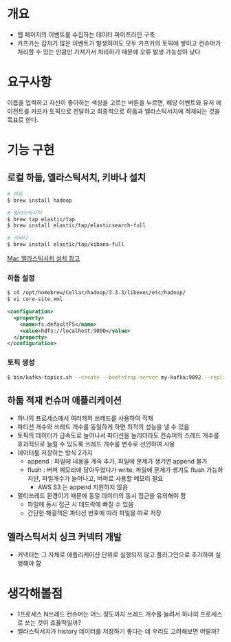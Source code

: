 # 개요
- 웹 페이지의 이벤트를 수집하는 데이터 파이프라인 구축
- 카프카는 갑자기 많은 이벤트가 발생하여도 모두 카프카의 토픽에 쌓이고 컨슈머가 처리할 수 있는 만큼만 가져가서 처리하기 때문에 오류 발생 가능성이 낮다

# 요구사항
이름을 입력하고 자신이 좋아하는 색상을 고르는 버튼을 누르면, 해당 이벤트와 유저 에이전트를 카프카 토픽으로 전달하고 최종적으로 하둡과 엘라스틱서치에 적재되는 것을 목표로 한다.

# 기능 구현
## 로컬 하둡, 엘라스틱서치, 키바나 설치
```bash
# 하둡
$ brew install hadoop

# 엘라스틱서치
$ brew tap elastic/tap
$ brew install elastic/tap/elasticsearch-full

# 키바나
$ brew install elastic/tap/kibana-full
```
[Mac 엘라스틱서치 설치 참고](https://logz.io/blog/brew-install-elasticsearch-mac/)

### 하둡 설정
```bash
$ cd /opt/homebrew/Cellar/hadoop/3.3.3/libexec/etc/hadoop/
$ vi core-site.xml
```

```xml
<configuration>
  <property>
    <name>fs.defaultFS</name>
    <value>hdfs://localhost:9000</value>
  </property>
</configuration>
```

### 토픽 생성
```bash
$ bin/kafka-topics.sh --create --bootstrap-server my-kafka:9092 --replication-factor 1 --partitions 3 --topic select-color
```

## 하둡 적재 컨슈머 애플리케이션
- 하나의 프로세스에서 여러개의 쓰레드를 사용하여 적재
- 파티션 개수와 쓰레드 개수를 동일하게 하면 최적의 성능을 낼 수 있음
- 토픽의 데이터가 급속도로 늘어나서 파티션을 늘리더라도 컨슈머의 스레드 개수를 효과적으로 늘릴 수 있도록 쓰레드 개수를 변수로 선언하여 사용
- 데이터를 저장하는 방식 2가지
  - append : 파일에 내용을 계속 추가, 파일에 문제가 생기면 append 불가
  - flush : 버퍼 메모리에 담아두었다가 write, 파일에 문제가 생겨도 flush 가능하지만, 파일개수가 늘어나고, 버퍼로 사용할 메모리 필요
    - AWS S3 는 append 지원하지 않음
- 멀티쓰레드 환경이기 때문에 동일 데이터의 동시 접근을 유의해야 함
  - 파일에 동시 접근 시 데드락에 빠질 수 있음
  - 간단한 해결책은 파티션 번호에 따라 파일을 따로 저장

## 엘라스틱서치 싱크 커넥터 개발
- 커넥터는 그 자체로 애플리케이션 단위로 실행되지 않고 플러그인으로 추가하여 실행해야 함

# 생각해볼점
- 1프로세스 N쓰레드 컨슈머는 어느 정도까지 쓰레드 개수를 늘려서 하나의 프로세스로 쓰는 것이 효율적일까?
- 엘라스틱서치가 history 데이터를 저장하기 좋다는 데 우리도 고려해보면 어떨까?